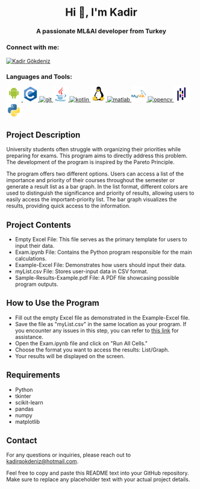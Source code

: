 <h1 align="center">Hi 👋, I'm Kadir</h1>
<h3 align="center">A passionate ML&AI developer from Turkey</h3>

<h3 align="left">Connect with me:</h3>
<p align="left">
<a href="https://linkedin.com/in/Kadir Gökdeniz" target="blank"><img align="center" src="https://raw.githubusercontent.com/rahuldkjain/github-profile-readme-generator/master/src/images/icons/Social/linked-in-alt.svg" alt="Kadir Gökdeniz" height="30" width="40" /></a>
</p>

<h3 align="left">Languages and Tools:</h3>
<p align="left"> <a href="https://developer.android.com" target="_blank" rel="noreferrer"> <img src="https://raw.githubusercontent.com/devicons/devicon/master/icons/android/android-original-wordmark.svg" alt="android" width="40" height="40"/> </a> <a href="https://www.cprogramming.com/" target="_blank" rel="noreferrer"> <img src="https://raw.githubusercontent.com/devicons/devicon/master/icons/c/c-original.svg" alt="c" width="40" height="40"/> </a> <a href="https://git-scm.com/" target="_blank" rel="noreferrer"> <img src="https://www.vectorlogo.zone/logos/git-scm/git-scm-icon.svg" alt="git" width="40" height="40"/> </a> <a href="https://www.java.com" target="_blank" rel="noreferrer"> <img src="https://raw.githubusercontent.com/devicons/devicon/master/icons/java/java-original.svg" alt="java" width="40" height="40"/> </a> <a href="https://kotlinlang.org" target="_blank" rel="noreferrer"> <img src="https://www.vectorlogo.zone/logos/kotlinlang/kotlinlang-icon.svg" alt="kotlin" width="40" height="40"/> </a> <a href="https://www.linux.org/" target="_blank" rel="noreferrer"> <img src="https://raw.githubusercontent.com/devicons/devicon/master/icons/linux/linux-original.svg" alt="linux" width="40" height="40"/> </a> <a href="https://www.mathworks.com/" target="_blank" rel="noreferrer"> <img src="https://upload.wikimedia.org/wikipedia/commons/2/21/Matlab_Logo.png" alt="matlab" width="40" height="40"/> </a> <a href="https://www.mysql.com/" target="_blank" rel="noreferrer"> <img src="https://raw.githubusercontent.com/devicons/devicon/master/icons/mysql/mysql-original-wordmark.svg" alt="mysql" width="40" height="40"/> </a> <a href="https://opencv.org/" target="_blank" rel="noreferrer"> <img src="https://www.vectorlogo.zone/logos/opencv/opencv-icon.svg" alt="opencv" width="40" height="40"/> </a> <a href="https://pandas.pydata.org/" target="_blank" rel="noreferrer"> <img src="https://raw.githubusercontent.com/devicons/devicon/2ae2a900d2f041da66e950e4d48052658d850630/icons/pandas/pandas-original.svg" alt="pandas" width="40" height="40"/> </a> <a href="https://www.python.org" target="_blank" rel="noreferrer"> <img src="https://raw.githubusercontent.com/devicons/devicon/master/icons/python/python-original.svg" alt="python" width="40" height="40"/> </a> </p>

## Project Description
University students often struggle with organizing their priorities while preparing for exams. This program aims to directly address this problem. The development of the program is inspired by the Pareto Principle.

The program offers two different options. Users can access a list of the importance and priority of their courses throughout the semester or generate a result list as a bar graph. In the list format, different colors are used to distinguish the significance and priority of results, allowing users to easily access the important-priority list. The bar graph visualizes the results, providing quick access to the information.

## Project Contents
* Empty Excel File: This file serves as the primary template for users to input their data.
* Exam.ipynb File: Contains the Python program responsible for the main calculations.
* Example-Excel File: Demonstrates how users should input their data.
* myList.csv File: Stores user-input data in CSV format.
* Sample-Results-Example.pdf File: A PDF file showcasing possible program outputs.
## How to Use the Program
* Fill out the empty Excel file as demonstrated in the Example-Excel file.
* Save the file as "myList.csv" in the same location as your program. If you encounter any issues in this step, you can refer to [this link](https://cloudconvert.com/xls-to-csv) for assistance.
* Open the Exam.ipynb file and click on "Run All Cells."
* Choose the format you want to access the results: List/Graph.
* Your results will be displayed on the screen.
## Requirements
* Python
* tkinter
* scikit-learn
* pandas
* numpy
* matplotlib
## Contact
For any questions or inquiries, please reach out to kadirqokdeniz@hotmail.com.

Feel free to copy and paste this README text into your GitHub repository. Make sure to replace any placeholder text with your actual project details.
